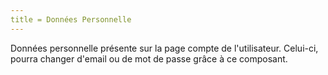 ```yaml
---
title = Données Personnelle 
---
```


Données personnelle présente sur la page compte de l'utilisateur. Celui-ci, pourra changer d'email ou de mot de passe grâce à ce composant.